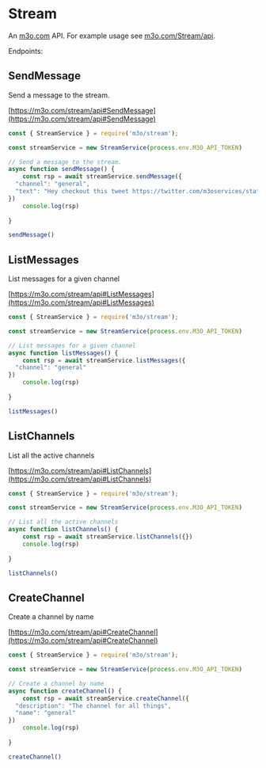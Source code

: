 # Stream

An [m3o.com](https://m3o.com) API. For example usage see [m3o.com/Stream/api](https://m3o.com/Stream/api).

Endpoints:

## SendMessage

Send a message to the stream.


[https://m3o.com/stream/api#SendMessage](https://m3o.com/stream/api#SendMessage)

```js
const { StreamService } = require('m3o/stream');

const streamService = new StreamService(process.env.M3O_API_TOKEN)

// Send a message to the stream.
async function sendMessage() {
	const rsp = await streamService.sendMessage({
  "channel": "general",
  "text": "Hey checkout this tweet https://twitter.com/m3oservices/status/1455291054295498752"
})
	console.log(rsp)
	
}

sendMessage()
```
## ListMessages

List messages for a given channel


[https://m3o.com/stream/api#ListMessages](https://m3o.com/stream/api#ListMessages)

```js
const { StreamService } = require('m3o/stream');

const streamService = new StreamService(process.env.M3O_API_TOKEN)

// List messages for a given channel
async function listMessages() {
	const rsp = await streamService.listMessages({
  "channel": "general"
})
	console.log(rsp)
	
}

listMessages()
```
## ListChannels

List all the active channels


[https://m3o.com/stream/api#ListChannels](https://m3o.com/stream/api#ListChannels)

```js
const { StreamService } = require('m3o/stream');

const streamService = new StreamService(process.env.M3O_API_TOKEN)

// List all the active channels
async function listChannels() {
	const rsp = await streamService.listChannels({})
	console.log(rsp)
	
}

listChannels()
```
## CreateChannel

Create a channel by name


[https://m3o.com/stream/api#CreateChannel](https://m3o.com/stream/api#CreateChannel)

```js
const { StreamService } = require('m3o/stream');

const streamService = new StreamService(process.env.M3O_API_TOKEN)

// Create a channel by name
async function createChannel() {
	const rsp = await streamService.createChannel({
  "description": "The channel for all things",
  "name": "general"
})
	console.log(rsp)
	
}

createChannel()
```

